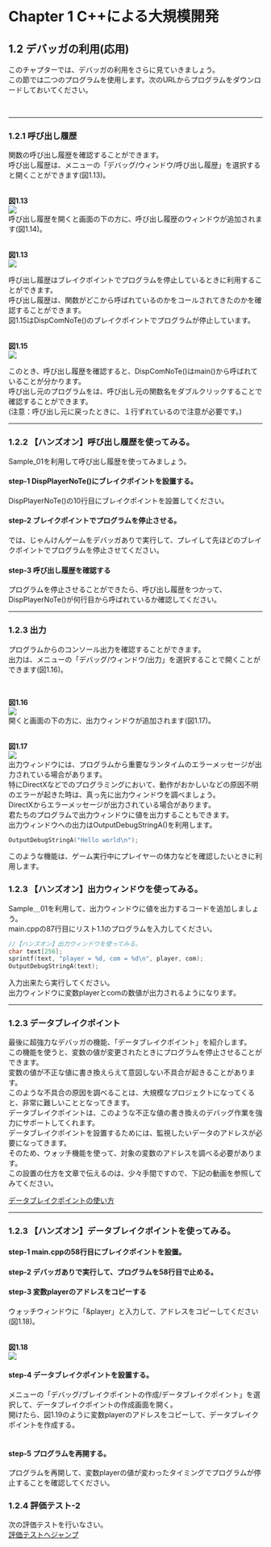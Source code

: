 # Chapter 1 C++による大規模開発
## 1.2 デバッガの利用(応用)
このチャプターでは、デバッガの利用をさらに見ていきましょう。
</br>
この節では二つのプログラムを使用します。次のURLからプログラムをダウンロードしておいてください。</br>


</br>

---
### 1.2.1 呼び出し履歴
関数の呼び出し履歴を確認することができます。</br>
呼び出し履歴は、メニューの「デバッグ/ウィンドウ/呼び出し履歴」を選択すると開くことができます(図1.13)。</br>
</br>

**図1.13**</br>
<img src="fig/1.13.png"></img></br>
呼び出し履歴を開くと画面の下の方に、呼び出し履歴のウィンドウが追加されます(図1.14)。</br>
</br>

**図1.13**</br>
<img src="fig/1.13.png"></img></br>

呼び出し履歴はブレイクポイントでプログラムを停止しているときに利用することができます。</br>
呼び出し履歴は、関数がどこから呼ばれているのかをコールされてきたのかを確認することができます。</br>
図1.15はDispComNoTe()のブレイクポイントでプログラムが停止しています。</br>
</br>

**図1.15**</br>
<img src="fig/1.15.png"></img></br>

このとき、呼び出し履歴を確認すると、DispComNoTe()はmain()から呼ばれていることが分かります。</br>
呼び出し元のプログラムをは、呼び出し元の関数名をダブルクリックすることで確認することができます。</br>
(注意：呼び出し元に戻ったときに、１行ずれているので注意が必要です。)</br>

---
### 1.2.2 【ハンズオン】呼び出し履歴を使ってみる。
Sample_01を利用して呼び出し履歴を使ってみましょう。

#### step-1 DispPlayerNoTe()にブレイクポイントを設置する。
DispPlayerNoTe()の10行目にブレイクポイントを設置してください。

#### step-2 ブレイクポイントでプログラムを停止させる。
では、じゃんけんゲームをデバッガありで実行して、プレイして先ほどのブレイクポイントでプログラムを停止させてください。</br>

#### step-3 呼び出し履歴を確認する
プログラムを停止させることができたら、呼び出し履歴をつかって、DispPlayerNoTe()が何行目から呼ばれているか確認してください。</br>

---
### 1.2.3 出力
プログラムからのコンソール出力を確認することができます。</br>
出力は、メニューの「デバッグ/ウィンドウ/出力」を選択することで開くことができます(図1.16)。</br>

</br>

**図1.16**</br>
<img src="fig/1.16.png"></img></br>
開くと画面の下の方に、出力ウィンドウが追加されます(図1.17)。</br></br>

**図1.17**</br>
<img src="fig/1.17.png"></img></br>
出力ウィンドウには、プログラムから重要なランタイムのエラーメッセージが出力されている場合があります。</br>
特にDirectXなどでのプログラミングにおいて、動作がおかしいなどの原因不明のエラーが起きた時は、真っ先に出力ウィンドウを調べましょう。</br>
DirectXからエラーメッセージが出力されている場合があります。</br>
君たちのプログラムで出力ウィンドウに値を出力することもできます。</br>
出力ウィンドウへの出力はOutputDebugStringA()を利用します。</br>

```cpp
OutputDebugStringA("Hello world\n");
```
このような機能は、ゲーム実行中にプレイヤーの体力などを確認したいときに利用します。

### 1.2.3 【ハンズオン】出力ウィンドウを使ってみる。
Sample＿01を利用して、出力ウィンドウに値を出力するコードを追加しましょう。</br>
main.cppの87行目にリスト1.1のプログラムを入力してください。</br>
```cpp
//【ハンズオン】出力ウィンドウを使ってみる。
char text[256];
sprintf(text, "player = %d, com = %d\n", player, com);
OutputDebugStringA(text);
```

入力出来たら実行してください。</br>
出力ウィンドウに変数playerとcomの数値が出力されるようになります。

---
### 1.2.3 データブレイクポイント
最後に超強力なデバッガの機能、「データブレイクポイント」を紹介します。</br>
この機能を使うと、変数の値が変更されたときにプログラムを停止させることができます。</br>
変数の値が不正な値に書き換えらえて意図しない不具合が起きることがあります。</br>
このような不具合の原因を調べることは、大規模なプロジェクトになってくると、非常に難しいこととなってきます。</br>
データブレイクポイントは、このような不正な値の書き換えのデバッグ作業を強力にサポートしてくれます。</br>
データブレイクポイントを設置するためには、監視したいデータのアドレスが必要になってきます。</br>
そのため、ウォッチ機能を使って、対象の変数のアドレスを調べる必要があります。</br>
この設置の仕方を文章で伝えるのは、少々手間ですので、下記の動画を参照してみてください。</br>

[データブレイクポイントの使い方](https://www.youtube.com/watch?v=VBFXB39r-pU)

---
### 1.2.3 【ハンズオン】データブレイクポイントを使ってみる。

#### step-1 main.cppの58行目にブレイクポイントを設置。

#### step-2 デバッガありで実行して、プログラムを58行目で止める。

#### step-3 変数playerのアドレスをコピーする
ウォッチウィンドウに「&player」と入力して、アドレスをコピーしてください(図1.18)。</br></br>

**図1.18**</br>
<img src="fig/1.18.png"></img></br>

#### step-4 データブレイクポイントを設置する。
メニューの「デバッグ/ブレイクポイントの作成/データブレイクポイント」を選択して、データブレイクポイントの作成画面を開く。</br>
開けたら、図1.19のように変数playerのアドレスをコピーして、データブレイクポイントを作成する。</br></br>

#### step-5 プログラムを再開する。
プログラムを再開して、変数playerの値が変わったタイミングでプログラムが停止することを確認してください。</br>

### 1.2.4 評価テスト-2

次の評価テストを行いなさい。</br>
[評価テストへジャンプ](https://docs.google.com/forms/d/e/1FAIpQLScY7MEYxBRd3KWzv0fLrFiL_myaulE-EVPfCDoR2YNqQYVzUQ/viewform?usp=sf_link)
</br>

